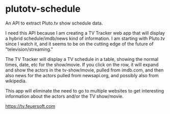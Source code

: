 # plutotv-schedule
An API to extract Pluto.tv show schedule data.

I need this API because I am creating a TV Tracker web app that will display a hybrid schedule/imdb/news kind of information.  I am starting with Pluto.tv since I watch it, and it seems to be on the cutting edge of the future of "television/streaming."

The TV Tracker will display a TV schedule in a table, showing the normal times, date, etc for the show/movie.  If you click on the row, it will expand and show the actors in the tv-show/movie, pulled from imdb.com, and then also news for the actors pulled from newsapi.org, and possibly also from wikipedia.

This app will eliminate the need to go to multiple websites to get interesting information about the actors and/or the TV show/movie.

https://tv.feuersoft.com
